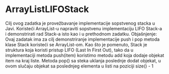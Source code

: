 # ArrayListLIFOStack
Cilj ovog zadatka je provežbavanje implementacije sopstvenog stacka u Javi. Koristeći ArrayList-u napraviti sopstvenu implementaciju LIFO Stack-a i demonstrirati rad Stack-a isto kao i u prethodnom zadatku.  Objašnjenje:  Ovaj zadatak ima za cilj demonstriranje implementacije push i pop metoda klase Stack koristeći se ArrayList-om. Kao što je pomenuto, Stack je struktura koja koristi pristup LIFO (Last In First Out), tako da u implementaciji metoda push(item) koristimo metodu add koja dodaje objekat item na kraj liste. Metoda pop() sa steka uklanja poslednje dodat objekat, u ovom slučaju objekat sa poslednjeg elementa u listi na poziciji size() - 1
